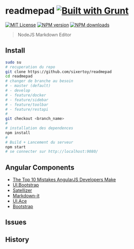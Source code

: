 # readmepad [![Built with Grunt][grunt-img]](http://gruntjs.com/)

[![MIT License][license-img]][license-url] [![NPM version][npm-version-img]][npm-url] [![NPM downloads][npm-downloads-img]][npm-url] 

> NodeJS Markdown Editor

## Install

```bash
sudo su
# recuperation du repo
git clone https://github.com/sixertoy/readmepad
cd readmepad
# changer de branche au besoin
# - master (default)
# - develop
# - feature/docker
# - feature/sidebar
# - feature/toolbar
# - feature/restapi
#
git checkout <branch_name>
#
# installation des dependences
npm install
#
# Build + Lancement du serveur
npm start
# se connecter sur http://localhost:9080/ 
```

## Angular Components

- [The Top 10 Mistakes AngularJS Developers Make](https://www.airpair.com/angularjs/posts/top-10-mistakes-angularjs-developers-make)
- [UI.Bootstrap](https://angular-ui.github.io/bootstrap)
- [Satellizer](https://github.com/sahat/satellizer)
- [Markdown-it](https://github.com/markdown-it/markdown-it)
- [UI.Ace](http://angular-ui.github.io/ui-ace/)
- [Bootstrap](http://getbootstrap.com)

## Issues

## History

[grunt-img]: https://cdn.gruntjs.com/builtwith.png
[license-img]: http://img.shields.io/badge/license-MIT-blue.svg?style=flat-square
[license-url]: LICENSE-MIT

[coverall-url]: https://coveralls.io/r/sixertoy/readmepad
[coverall-img]: https://img.shields.io/coveralls/sixertoy/readmepad.svg?style=flat-square

[travis-url]: https://travis-ci.org/sixertoy/readmepad
[travis-img]: http://img.shields.io/travis/sixertoy/readmepad.svg?style=flat-square

[npm-url]: https://npmjs.org/package/generator-gruntproject
[npm-version-img]: http://img.shields.io/npm/v/readmepad.svg?style=flat-square
[npm-downloads-img]: http://img.shields.io/npm/dm/readmepad.svg?style=flat-square

